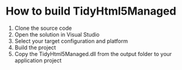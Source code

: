 # How to build TidyHtml5Managed

1. Clone the source code
2. Open the solution in Visual Studio
3. Select your target configuration and platform
4. Build the project
5. Copy the TidyHtml5Managed.dll from the output folder to your application project